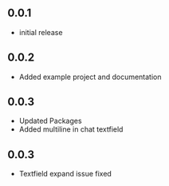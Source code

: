 ## 0.0.1

- initial release

## 0.0.2

- Added example project and documentation

## 0.0.3

- Updated Packages
- Added multiline in chat textfield

## 0.0.3

- Textfield expand issue fixed
